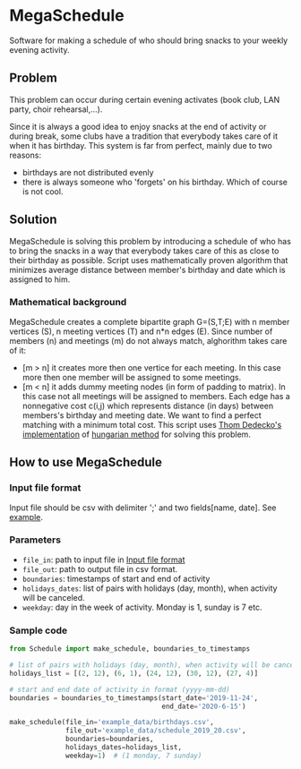 # MegaSchedule
Software for making a schedule of who should bring snacks to your weekly evening activity. 

## Problem

This problem can occur during certain evening activates (book club, LAN party, choir rehearsal,...).

Since it is always a good idea to enjoy snacks at the end of activity or during break, some clubs have a tradition that everybody takes care of it when it has birthday.
This system is far from perfect, mainly due to two reasons:
- birthdays are not distributed evenly
- there is always someone who 'forgets' on his birthday. Which of course is not cool. 

## Solution
MegaSchedule is solving this problem by introducing a schedule of who has to bring the snacks in a way that everybody takes care of this as close to their birthday as possible.
Script uses mathematically proven algorithm that minimizes average distance between member's birthday and date which is assigned to him.


### Mathematical background
MegaSchedule creates a complete bipartite graph G=(S,T;E) with n member vertices (S), n meeting vertices (T) and n*n edges (E).
Since number of members (n) and meetings (m) do not always match, alghorithm takes care of it:
- [m > n] it creates more then one vertice for each meeting. In this case more then one member will be assigned to some meetings.
- [m < n] it adds dummy meeting nodes (in form of padding to matrix). In this case not all meetings will be assigned to members.
Each edge has a nonnegative cost c(i,j) which represents distance (in days) between members's birthday and meeting date.
We want to find a perfect matching with a minimum total cost.
This script uses [Thom Dedecko's implementation](http://github.com/tdedecko/hungarian-algorithm) of [hungarian method](http://en.wikipedia.org/wiki/Hungarian_algorithm) for solving this problem.

## How to use MegaSchedule
### Input file format
Input file should be csv with delimiter ';' and two fields[name, date]. See [example](example_data/birthdays.csv).
### Parameters
- `file_in`: path to input file in [Input file format](#input-file-format)
- `file_out`: path to output file in csv format.
- `boundaries`: timestamps of start and end of activity
- `holidays_dates`: list of pairs with holidays (day, month), when activity will be canceled.
- `weekday`: day in the week of activity. Monday is 1, sunday is 7 etc.

### Sample code
```python
from Schedule import make_schedule, boundaries_to_timestamps

# list of pairs with holidays (day, month), when activity will be canceled
holidays_list = [(2, 12), (6, 1), (24, 12), (30, 12), (27, 4)]

# start and end date of activity in format (yyyy-mm-dd)
boundaries = boundaries_to_timestamps(start_date='2019-11-24',
                                      end_date='2020-6-15')

make_schedule(file_in='example_data/birthdays.csv',
              file_out='example_data/schedule_2019_20.csv',
              boundaries=boundaries,
              holidays_dates=holidays_list,
              weekday=1)  # (1 monday, 7 sunday)

```
